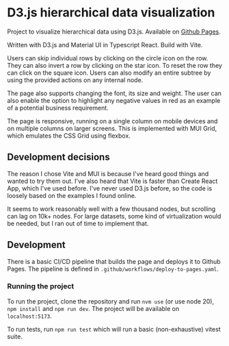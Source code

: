 # D3.js hierarchical data visualization

Project to visualize hierarchical data using D3.js. Available on [Github Pages](https://lukaprebil.github.io/hierarchy/).

Written with D3.js and Material UI in Typescript React. Build with Vite.

Users can skip individual rows by clicking on the circle icon on the row. They can also invert a row by clicking on the star icon. To reset the row they can click on the square icon.
Users can also modify an entire subtree by using the provided actions on any internal node.

The page also supports changing the font, its size and weight.
The user can also enable the option to highlight any negative values in red as an example of a potential business requirement.

The page is responsive, running on a single column on mobile devices and on multiple columns on larger screens. This is implemented with MUI Grid, which emulates the CSS Grid using flexbox.

## Development decisions

The reason I chose Vite and MUI is because I've heard good things and wanted to try them out. I've also heard that Vite is faster than Create React App, which I've used before. I've never used D3.js before, so the code is loosely based on the examples I found online.

It seems to work reasonably well with a few thousand nodes, but scrolling can lag on 10k+ nodes. For large datasets, some kind of virtualization would be needed, but I ran out of time to implement that.

## Development

There is a basic CI/CD pipeline that builds the page and deploys it to Github Pages. The pipeline is defined in `.github/workflows/deploy-to-pages.yaml`.

### Running the project

To run the project, clone the repository and run `nvm use` (or use node 20), `npm install` and `npm run dev`. The project will be available on `localhost:5173`.

To run tests, run `npm run test` which will run a basic (non-exhaustive) vitest suite.
